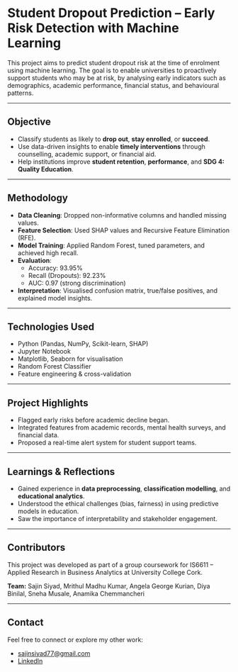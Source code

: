 # Student Dropout Prediction – Early Risk Detection with Machine Learning

This project aims to predict student dropout risk at the time of enrolment using machine learning. The goal is to enable universities to proactively support students who may be at risk, by analysing early indicators such as demographics, academic performance, financial status, and behavioural patterns.

---

## Objective

- Classify students as likely to **drop out**, **stay enrolled**, or **succeed**.
- Use data-driven insights to enable **timely interventions** through counselling, academic support, or financial aid.
- Help institutions improve **student retention**, **performance**, and **SDG 4: Quality Education**.

---

## Methodology

- **Data Cleaning**: Dropped non-informative columns and handled missing values.
- **Feature Selection**: Used SHAP values and Recursive Feature Elimination (RFE).
- **Model Training**: Applied Random Forest, tuned parameters, and achieved high recall.
- **Evaluation**:
  - Accuracy: 93.95%
  - Recall (Dropouts): 92.23%
  - AUC: 0.97 (strong discrimination)
- **Interpretation**: Visualised confusion matrix, true/false positives, and explained model insights.

---

## Technologies Used

- Python (Pandas, NumPy, Scikit-learn, SHAP)
- Jupyter Notebook
- Matplotlib, Seaborn for visualisation
- Random Forest Classifier
- Feature engineering & cross-validation

---

## Project Highlights

- Flagged early risks before academic decline began.
- Integrated features from academic records, mental health surveys, and financial data.
- Proposed a real-time alert system for student support teams.

---


## Learnings & Reflections

- Gained experience in **data preprocessing**, **classification modelling**, and **educational analytics**.
- Understood the ethical challenges (bias, fairness) in using predictive models in education.
- Saw the importance of interpretability and stakeholder engagement.

---

## Contributors

This project was developed as part of a group coursework for IS6611 – Applied Research in Business Analytics at University College Cork.

**Team:** Sajin Siyad, Mrithul Madhu Kumar, Angela George Kurian, Diya Binilal, Sneha Musale, Anamika Chemmancheri

---

## Contact

Feel free to connect or explore my other work:
- sajinsiyad77@gmail.com
- [LinkedIn](https://www.linkedin.com/in/sajin-siyad-25770b161)


